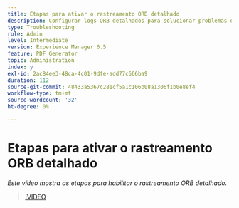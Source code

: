 ```yaml
---
title: Etapas para ativar o rastreamento ORB detalhado
description: Configurar logs ORB detalhados para solucionar problemas do PDF Generator
type: Troubleshooting
role: Admin
level: Intermediate
version: Experience Manager 6.5
feature: PDF Generator
topic: Administration
index: y
exl-id: 2ac84ee3-48ca-4c01-9dfe-add77c666ba9
duration: 112
source-git-commit: 48433a5367c281cf5a1c106b08a1306f1b0e8ef4
workflow-type: tm+mt
source-wordcount: '32'
ht-degree: 0%

---
```


# Etapas para ativar o rastreamento ORB detalhado

*Este vídeo mostra as etapas para habilitar o rastreamento ORB detalhado.*

>[!VIDEO](https://video.tv.adobe.com/v/335526?quality=12&learn=on)
